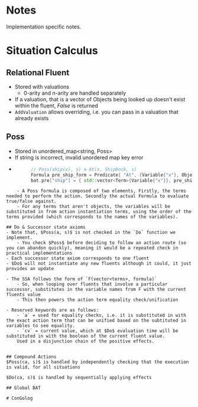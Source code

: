 ﻿# Notes

Implementation specific notes.

# Situation Calculus

## Relational Fluent
- Stored with valuations
	- 0-arity and n-arity are handled separately
- If a valuation, that is a vector of Objects being looked up doesn't exist within the fluent, $False$ is returned
- `AddValuation` allows overriding, i.e. you can pass in a valuation that already exists

## Poss
- Stored in unordered_map<string, Poss>
- If string is incorrect, invalid unordered map key error
- ```cpp
		// Poss(ship(x), s) ≡ At(x, ShipDock, s)
		Formula pre_ship_form = Predicate{ "At", {Variable{"x"}, Object{"ShipDock"}} };
		bat.pre["ship"] = { std::vector<Term>{Variable{"x"}}, pre_ship_form };
```
	- A Poss formula is composed of two elements, Firstly, the terms needed to perform the action. Secondly the actual Formula to evaluate true/false against.
	- For any terms that aren't objects, the variables will be substituted in from action instantiation terms, using the order of the terms provided (which corresponds to the names of the variables).

## Do & Successor state axioms
- Note that, $Poss(a, s)$ is not checked in the `Do` function we implement.
	- You check $Poss$ before deciding to follow an action route (so you can abandon quickly), meaning it would be a repeated check in practical implementations
- Each successor state axiom corresponds to one fluent
- $Do$ will not instantiate any new fluents although it could, it just provides an update

- The SSA follows the form of `F(vector<terms>, formula)`
	- So, when looping over fluents that involve a particular successor, substitutes in the variable names from F with the current fluents value
	- This then powers the action term equality check/unification

- Reserved keywords are as follows:
	- `a` = used for equality checks, i.e. it is substituted in with the exact action term that can be unified based on the subtituted in variables to see equality.
	- `cv` = current value, which at $Do$ evaluation time will be substituted in with the boolean of the current fluent value. 
	Used in a disjunction chain of the positive effects.


## Compound Actions
$Poss(ca, s)$ is handled by independently checking that the execution is valid, for all situations

$Do(ca, s)$ is handled by sequentially applying effects

## Global BAT

# ConGolog
